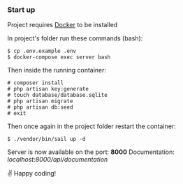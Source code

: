 ### Start up

Project requires [Docker](https://www.docker.com/) to be installed

In project's folder run these commands (bash):
```
$ cp .env.example .env
$ docker-compose exec server bash
```

Then inside the running container:
```
# composer install
# php artisan key:generate
# touch database/database.sqlite
# php artisan migrate
# php artisan db:seed
# exit
```

Then once again in the project folder restart the container:
```
$ ./vendor/bin/sail up -d
```

Server is now available on the port: **8000**
Documentation: _localhost:8000/api/documentation_

✌️ Happy coding!
